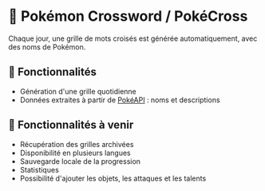 # 🧩 Pokémon Crossword / PokéCross

Chaque jour, une grille de mots croisés est générée automatiquement, avec des noms de Pokémon.

## 🚀 Fonctionnalités

- Génération d'une grille quotidienne
- Données extraites à partir de [PokéAPI](https://pokeapi.co/) : noms et descriptions

## 🚀 Fonctionnalités à venir

- Récupération des grilles archivées
- Disponibilité en plusieurs langues
- Sauvegarde locale de la progression
- Statistiques
- Possibilité d'ajouter les objets, les attaques et les talents
